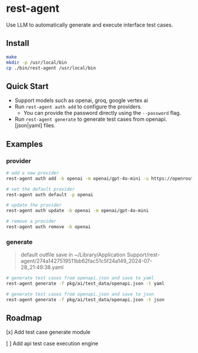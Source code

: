 # rest-agent
Use LLM to automatically generate and execute interface test cases.

## Install

```bash
make
mkdir -p /usr/local/bin
cp ./bin/rest-agent /usr/local/bin

```

## Quick Start

* Support models such as openai, groq, google vertex ai
* Run `rest-agent auth add` to configure the providers.
    * You can provide the password directly using the `--password` flag.
* Run `rest-agent generate` to generate test cases from openapi.[json|yaml] files.

## Examples

### provider

```bash
# add a new provider
rest-agent auth add -b openai -m openai/gpt-4o-mini -u https://openrouter.ai/api/v1 -l 8192 -p ${API_KEY}

# set the default provider
rest-agent auth default -p openai

# update the provider
rest-agent auth update -b openai -m openai/gpt-4o-mini

# remove a provider
rest-agent auth remove -b openai
```

### generate

> default outfile save in ~/Library/Application Support/rest-agent/274a1427519511bb62fac51c5f24a149_2024-07-28_21:49:38.yaml

```bash
# generate test cases from openapi.json and save to yaml
rest-agent generate -f pkg/ai/test_data/openapi.json -t yaml

# generate test cases from openapi.json and save to json
rest-agent generate -f pkg/ai/test_data/openapi.json -t json
```

## Roadmap

[x] Add test case generate module

[ ] Add api test case execution engine